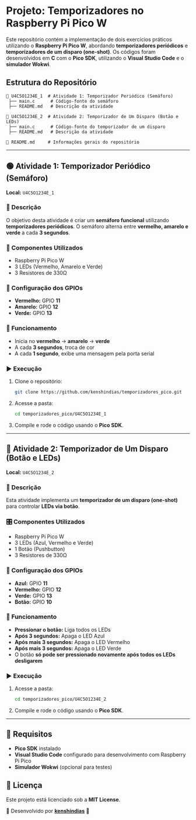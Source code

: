 # Projeto: Temporizadores no Raspberry Pi Pico W

Este repositório contém a implementação de dois exercícios práticos utilizando o **Raspberry Pi Pico W**, abordando **temporizadores periódicos** e **temporizadores de um disparo (one-shot)**. Os códigos foram desenvolvidos em **C** com o **Pico SDK**, utilizando o **Visual Studio Code** e o **simulador Wokwi**.

## Estrutura do Repositório

```
📂 U4C5O1234E_1  # Atividade 1: Temporizador Periódico (Semáforo)
 ├── main.c      # Código-fonte do semáforo
 ├── README.md   # Descrição da atividade

📂 U4C5O1234E_2  # Atividade 2: Temporizador de Um Disparo (Botão e LEDs)
 ├── main.c      # Código-fonte do temporizador de um disparo
 ├── README.md   # Descrição da atividade

📜 README.md     # Informações gerais do repositório
```

---

## 🟢 Atividade 1: Temporizador Periódico (Semáforo)
**Local:** `U4C5O1234E_1`

### 📌 Descrição
O objetivo desta atividade é criar um **semáforo funcional** utilizando **temporizadores periódicos**. O semáforo alterna entre **vermelho, amarelo e verde** a cada **3 segundos**.

### 🚦 Componentes Utilizados
- Raspberry Pi Pico W
- 3 LEDs (Vermelho, Amarelo e Verde)
- 3 Resistores de 330Ω

### 🔧 Configuração dos GPIOs
- **Vermelho:** GPIO **11**
- **Amarelo:** GPIO **12**
- **Verde:** GPIO **13**

### 📜 Funcionamento
- Inicia no **vermelho** → **amarelo** → **verde**
- A cada **3 segundos**, troca de cor
- A cada **1 segundo**, exibe uma mensagem pela porta serial

### ▶️ Execução
1. Clone o repositório:  
   ```sh
   git clone https://github.com/kenshindias/temporizadores_pico.git
   ```
2. Acesse a pasta:  
   ```sh
   cd temporizadores_pico/U4C5O1234E_1
   ```
3. Compile e rode o código usando o **Pico SDK**.

---

## 🔴 Atividade 2: Temporizador de Um Disparo (Botão e LEDs)
**Local:** `U4C5O1234E_2`

### 📌 Descrição
Esta atividade implementa um **temporizador de um disparo (one-shot)** para controlar **LEDs via botão**.

### 🎛️ Componentes Utilizados
- Raspberry Pi Pico W
- 3 LEDs (Azul, Vermelho e Verde)
- 1 Botão (Pushbutton)
- 3 Resistores de 330Ω

### 🔧 Configuração dos GPIOs
- **Azul:** GPIO **11**
- **Vermelho:** GPIO **12**
- **Verde:** GPIO **13**
- **Botão:** GPIO **10**

### 📜 Funcionamento
- **Pressionar o botão:** Liga todos os LEDs
- **Após 3 segundos:** Apaga o LED Azul
- **Após mais 3 segundos:** Apaga o LED Vermelho
- **Após mais 3 segundos:** Apaga o LED Verde
- O botão **só pode ser pressionado novamente após todos os LEDs desligarem**

### ▶️ Execução
1. Acesse a pasta:  
   ```sh
   cd temporizadores_pico/U4C5O1234E_2
   ```
2. Compile e rode o código usando o **Pico SDK**.

---

## 📌 Requisitos
- **Pico SDK** instalado
- **Visual Studio Code** configurado para desenvolvimento com Raspberry Pi Pico
- **Simulador Wokwi** (opcional para testes)

## 📄 Licença
Este projeto está licenciado sob a **MIT License**.

📌 Desenvolvido por [**kenshindias**](https://github.com/kenshindias) 🚀
